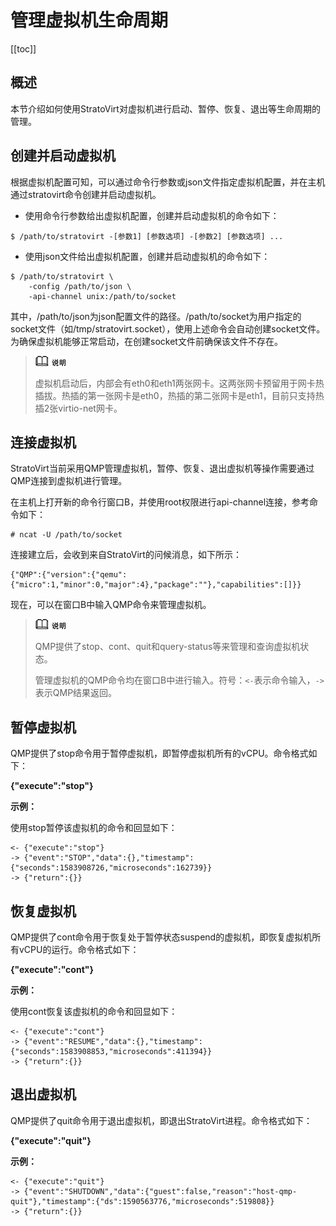 # 管理虚拟机生命周期

[[toc]]

## 概述

本节介绍如何使用StratoVirt对虚拟机进行启动、暂停、恢复、退出等生命周期的管理。



## 创建并启动虚拟机

根据虚拟机配置可知，可以通过命令行参数或json文件指定虚拟机配置，并在主机通过stratovirt命令创建并启动虚拟机。

- 使用命令行参数给出虚拟机配置，创建并启动虚拟机的命令如下：

```
$ /path/to/stratovirt -[参数1] [参数选项] -[参数2] [参数选项] ...
```



- 使用json文件给出虚拟机配置，创建并启动虚拟机的命令如下：

```
$ /path/to/stratovirt \
    -config /path/to/json \
    -api-channel unix:/path/to/socket
```

其中，/path/to/json为json配置文件的路径。/path/to/socket为用户指定的socket文件（如/tmp/stratovirt.socket），使用上述命令会自动创建socket文件。为确保虚拟机能够正常启动，在创建socket文件前确保该文件不存在。



> ![](./figures/zh-cn_image_0218587436.png) 
>
> 虚拟机启动后，内部会有eth0和eth1两张网卡。这两张网卡预留用于网卡热插拔。热插的第一张网卡是eth0，热插的第二张网卡是eth1，目前只支持热插2张virtio-net网卡。



## 连接虚拟机

StratoVirt当前采用QMP管理虚拟机，暂停、恢复、退出虚拟机等操作需要通过QMP连接到虚拟机进行管理。

在主机上打开新的命令行窗口B，并使用root权限进行api-channel连接，参考命令如下：

```
# ncat -U /path/to/socket
```

连接建立后，会收到来自StratoVirt的问候消息，如下所示：

```
{"QMP":{"version":{"qemu":{"micro":1,"minor":0,"major":4},"package":""},"capabilities":[]}}
```

现在，可以在窗口B中输入QMP命令来管理虚拟机。



> ![](./figures/zh-cn_image_0218587436.png) 
>
> QMP提供了stop、cont、quit和query-status等来管理和查询虚拟机状态。
>
> 管理虚拟机的QMP命令均在窗口B中进行输入。符号：`<-`表示命令输入，`->`表示QMP结果返回。





## 暂停虚拟机

QMP提供了stop命令用于暂停虚拟机，即暂停虚拟机所有的vCPU。命令格式如下：

**{"execute":"stop"}**

**示例：**

使用stop暂停该虚拟机的命令和回显如下：

```
<- {"execute":"stop"}
-> {"event":"STOP","data":{},"timestamp":{"seconds":1583908726,"microseconds":162739}}
-> {"return":{}}
```





## 恢复虚拟机

QMP提供了cont命令用于恢复处于暂停状态suspend的虚拟机，即恢复虚拟机所有vCPU的运行。命令格式如下：

**{"execute":"cont"}**

**示例：**

使用cont恢复该虚拟机的命令和回显如下：

```
<- {"execute":"cont"}
-> {"event":"RESUME","data":{},"timestamp":{"seconds":1583908853,"microseconds":411394}}
-> {"return":{}}
```





## 退出虚拟机

QMP提供了quit命令用于退出虚拟机，即退出StratoVirt进程。命令格式如下：

**{"execute":"quit"}**

**示例：**

```
<- {"execute":"quit"}
-> {"event":"SHUTDOWN","data":{"guest":false,"reason":"host-qmp-quit"},"timestamp":{"ds":1590563776,"microseconds":519808}}
-> {"return":{}}
```

